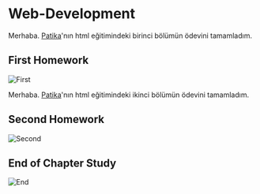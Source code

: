 # Web-Development

Merhaba. [Patika](https://www.patika.dev/tr)'nın html eğitimindeki birinci bölümün ödevini tamamladım.

## First Homework
![First](/images/%C3%B6dev1.PNG)


Merhaba. [Patika](https://www.patika.dev/tr)'nın html eğitimindeki ikinci bölümün ödevini tamamladım.

## Second Homework
![Second](/images/%C3%B6dev2.PNG )


## End of Chapter Study

![End](/images/%C3%B6dev3.PNG)





